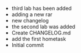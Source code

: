 - third lab has been added
- adding a new rar
- new changelog
- the second lab was added
- Create CHANGELOG.md
- add the first hometask
- Initial commit
